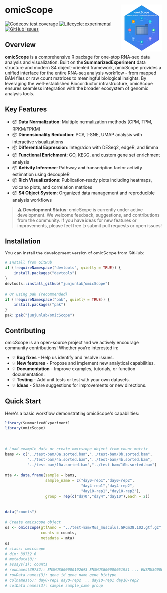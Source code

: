 <!-- badges: start -->

# omicScope <img src="man/figures/logo.png" align="right" width="130"/>

[![Codecov test coverage](https://codecov.io/gh/junjunlab/omicScope/branch/main/graph/badge.svg)](https://codecov.io/gh/junjunlab/omicScope?branch=main) [![Lifecycle: experimental](https://img.shields.io/badge/lifecycle-experimental-orange.svg)](https://lifecycle.r-lib.org/articles/stages.html#experimental) [![GitHub issues](https://img.shields.io/github/issues/junjunlab/omicScope)](https://github.com/junjunlab/omicScope/issues)

<!-- badges: end -->

## Overview

**omicScope** is a comprehensive R package for one-stop RNA-seq data analysis and visualization. Built on the **SummarizedExperiment** data structure and modern S4 object-oriented framework, omicScope provides a unified interface for the entire RNA-seq analysis workflow - from mapped BAM files or raw count matrices to meaningful biological insights. By leveraging the well-established Bioconductor infrastructure, omicScope ensures seamless integration with the broader ecosystem of genomic analysis tools.

## Key Features

-   📦 **Data Normalization**: Multiple normalization methods (CPM, TPM, RPKM/FPKM)
-   📦 **Dimensionality Reduction**: PCA, t-SNE, UMAP analysis with interactive visualizations
-   📦 **Differential Expression**: Integration with DESeq2, edgeR, and limma
-   📦 **Functional Enrichment**: GO, KEGG, and custom gene set enrichment analysis
-   📦 **Activity Inference**: Pathway and transcription factor activity estimation using decoupleR
-   📦 **Rich Visualizations**: Publication-ready plots including heatmaps, volcano plots, and correlation matrices
-   📦 **S4 Object System**: Organized data management and reproducible analysis workflows

> ⚠️ **Development Status**: omicScope is currently under active development. We welcome feedback, suggestions, and contributions from the community. If you have ideas for new features or improvements, please feel free to submit pull requests or open issues!

## Installation

You can install the development version of omicScope from GitHub:

``` r
# Install from GitHub
if (!requireNamespace("devtools", quietly = TRUE)) {
    install.packages("devtools")
}
devtools::install_github("junjunlab/omicScope")

# Or using pak (recommended)
if (!requireNamespace("pak", quietly = TRUE)) {
    install.packages("pak")
}
pak::pak("junjunlab/omicScope")
```

## Contributing

omicScope is an open-source project and we actively encourage community contributions! Whether you're interested in:

-   💡 **Bug fixes** - Help us identify and resolve issues.
-   💡 **New features** - Propose and implement new analytical capabilities.
-   💡 **Documentation** - Improve examples, tutorials, or function documentation.
-   💡 **Testing** - Add unit tests or test with your own datasets.
-   💡 **Ideas** - Share suggestions for improvements or new directions.

## Quick Start

Here's a basic workflow demonstrating omicScope's capabilities:

``` r
library(SummarizedExperiment)
library(omicScope)



# Load example data or create omicscope object from count matrix
bams <- c("../test-bam/0a.sorted.bam","../test-bam/0b.sorted.bam",
          "../test-bam/4a.sorted.bam","../test-bam/4b.sorted.bam",
          "../test-bam/10a.sorted.bam","../test-bam/10b.sorted.bam")

mta <- data.frame(sample = bams,
                  sample_name = c("day0-rep1","day0-rep2",
                                  "day4-rep1","day4-rep2",
                                  "day10-rep1","day10-rep2"),
                  group = rep(c("day0","day4","day10"),each = 2))


data("counts")

# Create omicscope object
os <- omicscope(gtfAnno = "../test-bam/Mus_musculus.GRCm38.102.gtf.gz",
                counts = counts,
                metadata = mta)
os
# class: omicscope 
# dim: 39732 6 
# metadata(0):
# assays(1): counts
# rownames(39732): ENSMUSG00000102693 ENSMUSG00000051951 ... ENSMUSG00000094621 ENSMUSG00000095742
# rowData names(3): gene_id gene_name gene_biotype
# colnames(6): day0-rep1 day0-rep2 ... day10-rep1 day10-rep2
# colData names(3): sample sample_name group
```
